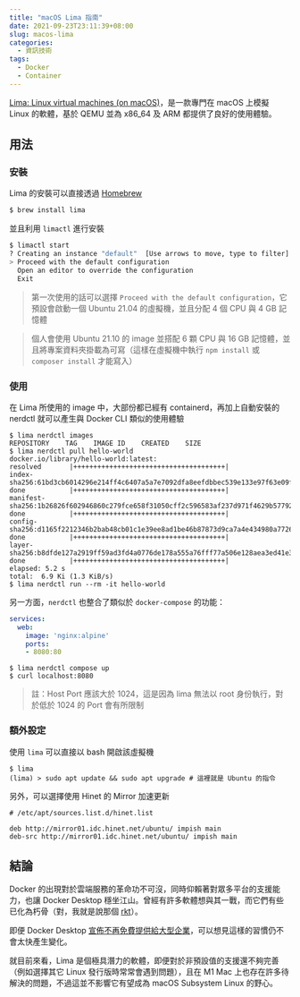 ```yaml
---
title: "macOS Lima 指南"
date: 2021-09-23T23:11:39+08:00
slug: macos-lima
categories:
  - 資訊技術
tags:
  - Docker
  - Container
---
```


[Lima: Linux virtual machines (on macOS)](https://github.com/lima-vm/lima)，是一款專門在 macOS 上模擬 Linux 的軟體，基於 QEMU 並為 x86_64 及 ARM 都提供了良好的使用體驗。

<!--truncate-->

## 用法

### 安裝

Lima 的安裝可以直接透過 [Homebrew](https://brew.sh)

```bash
$ brew install lima
```

並且利用 `limactl` 進行安裝

```bash
$ limactl start
? Creating an instance "default"  [Use arrows to move, type to filter]
> Proceed with the default configuration
  Open an editor to override the configuration
  Exit
```

> 第一次使用的話可以選擇 `Proceed with the default configuration`，它預設會啟動一個 Ubuntu 21.04 的虛擬機，並且分配 4 個 CPU 與 4 GB 記憶體

> 個人會使用 Ubuntu 21.10 的 image 並搭配 6 顆 CPU 與 16 GB 記憶體，並且將專案資料夾掛載為可寫（這樣在虛擬機中執行 `npm install` 或 `composer install` 才能寫入）

### 使用

在 Lima 所使用的 image 中，大部份都已經有 containerd，再加上自動安裝的 nerdctl 就可以產生與 Docker CLI 類似的使用體驗

```
$ lima nerdctl images
REPOSITORY    TAG    IMAGE ID    CREATED    SIZE
$ lima nerdctl pull hello-world
docker.io/library/hello-world:latest:                                             resolved       |++++++++++++++++++++++++++++++++++++++|
index-sha256:61bd3cb6014296e214ff4c6407a5a7e7092dfa8eefdbbec539e133e97f63e09f:    done           |++++++++++++++++++++++++++++++++++++++|
manifest-sha256:1b26826f602946860c279fce658f31050cff2c596583af237d971f4629b57792: done           |++++++++++++++++++++++++++++++++++++++|
config-sha256:d1165f2212346b2bab48cb01c1e39ee8ad1be46b87873d9ca7a4e434980a7726:   done           |++++++++++++++++++++++++++++++++++++++|
layer-sha256:b8dfde127a2919ff59ad3fd4a0776de178a555a76fff77a506e128aea3ed41e3:    done           |++++++++++++++++++++++++++++++++++++++|
elapsed: 5.2 s                                                                    total:  6.9 Ki (1.3 KiB/s)
$ lima nerdctl run --rm -it hello-world
```

另一方面，`nerdctl` 也整合了類似於 `docker-compose` 的功能：

```yaml
services:
  web:
    image: 'nginx:alpine'
    ports:
    - 8080:80

```

```
$ lima nerdctl compose up
$ curl localhost:8080
```

> 註：Host Port 應該大於 1024，這是因為 lima 無法以 root 身份執行，對於低於 1024 的 Port 會有所限制

### 額外設定

使用 `lima` 可以直接以 bash 開啟該虛擬機

```
$ lima
(lima) > sudo apt update && sudo apt upgrade # 這裡就是 Ubuntu 的指令
```

另外，可以選擇使用 Hinet 的 Mirror 加速更新

```
# /etc/apt/sources.list.d/hinet.list

deb http://mirror01.idc.hinet.net/ubuntu/ impish main 
deb-src http://mirror01.idc.hinet.net/ubuntu/ impish main 
```

## 結論

Docker 的出現對於雲端服務的革命功不可沒，同時仰賴著對眾多平台的支援能力，也讓 Docker Desktop 穩坐江山。曾經有許多軟體想與其一戰，而它們有些已化為朽骨（對，我就是說那個 [rkt](https://github.com/rkt/rkt)）。

即便 Docker Desktop [宣佈不再免費提供給大型企業](https://www.docker.com/blog/updating-product-subscriptions/)，可以想見這樣的習慣仍不會太快產生變化。

就目前來看，Lima 是個極具潛力的軟體，即便對於非預設值的支援還不夠完善（例如選擇其它 Linux 發行版時常常會遇到問題），且在 M1 Mac 上也存在許多待解決的問題，不過這並不影響它有望成為 macOS Subsystem Linux 的野心。
